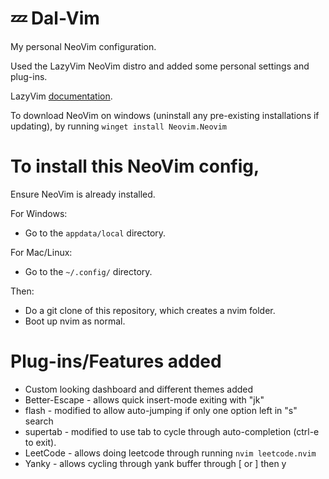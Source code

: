 # 💤 Dal-Vim
My personal NeoVim configuration.

Used the LazyVim NeoVim distro and added some personal settings and plug-ins.

LazyVim [documentation](https://lazyvim.github.io/installation).

To download NeoVim on windows (uninstall any pre-existing installations if updating), by  running ```winget install Neovim.Neovim```

# To install this NeoVim config,

Ensure NeoVim is already installed.

For Windows:
- Go to the ```appdata/local``` directory.

For Mac/Linux:
- Go to the ```~/.config/``` directory.

Then:
- Do a git clone of this repository, which creates a nvim folder.
- Boot up nvim as normal.

# Plug-ins/Features added

- Custom looking dashboard and different themes added
- Better-Escape - allows quick insert-mode exiting with "jk"
- flash - modified to allow auto-jumping if only one option left in "s" search
- supertab - modified to use tab to cycle through auto-completion (ctrl-e to exit).
- LeetCode - allows doing leetcode through running ```nvim leetcode.nvim```
- Yanky - allows cycling through yank buffer through \[ or \] then y

